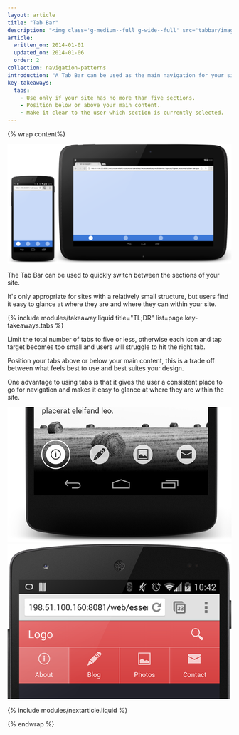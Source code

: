 ```yaml
---
layout: article
title: "Tab Bar"
description: "<img class='g-medium--full g-wide--full' src='tabbar/images/tabbar.png'>A Tab Bar can be used as the main navigation for your site. It gives the user visibility of the main sections of your site as well as an easy way to identify where they are within your web app."
article:
  written_on: 2014-01-01
  updated_on: 2014-01-06
  order: 2
collection: navigation-patterns
introduction: "A Tab Bar can be used as the main navigation for your site. It gives the user visibility of the main sections of your site as well as an easy way to identify where they are within your web app."
key-takeaways:
  tabs:
    - Use only if your site has no more than five sections.
    - Position below or above your main content.
    - Make it clear to the user which section is currently selected.
---
```


{% wrap content%}

<a href="/web/essentials/resources/samples/the-essentials/multi-device-layouts/navigation-patterns/tabbar-sample1.html"><img class="g-medium--full g-wide--full" src="images/tabbar.png"></a>

<div style="clear: both;"></div>

The Tab Bar can be used to quickly switch between the sections of your site.

It's only appropriate for sites with a relatively small structure, but users find it easy to glance at where they are and where they can within your site.

{% include modules/takeaway.liquid title="TL;DR" list=page.key-takeaways.tabs %}

Limit the total number of tabs to five or less, otherwise each icon and tap target becomes too small and users will struggle to hit the right tab.

Position your tabs above or below your main content, this is a trade off between what feels best to use and best suites your design.

One advantage to using tabs is that it gives the user a consistent place to go for navigation and makes it easy to glance at where they are within the site.

<a href="/web/essentials/resources/samples/the-essentials/multi-device-layouts/navigation-patterns/tabbar-sample2.html"><img class="g--half" src="images/tabbar-alt-1.png"></a>
<a href="/web/essentials/resources/samples/the-essentials/multi-device-layouts/navigation-patterns/tabbar-sample3.html"><img class="g--half g--last" src="images/tabbar-alt-2.png"></a>

<div style="clear: both;"></div>

{% include modules/nextarticle.liquid %}

{% endwrap %}
